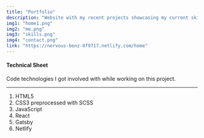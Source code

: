 ```yaml
---
title: "Portfolio"
description: "Website with my recent projects showcasing my current skillset"
img1: "home1.png"
img2: "me.png"
img3: "skills.png"
img4: "contact.png"
link: "https://nervous-benz-0f9717.netlify.com/home"
---
```


#### Technical Sheet

Code technologies I got involved with while working on this project.

---

1. HTML5
2. CSS3 preprocessed with SCSS
3. JavaScript
4. React
5. Gatsby
6. Netlify
